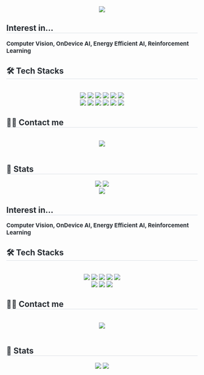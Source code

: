 <div align= "center">
    <img src="https://capsule-render.vercel.app/api?type=waving&color=0:2d8bd2,100:030303&height=230&text=juhi's%20GitHub&animation=&fontColor=dcdcdc&fontSize=40" />
    </div>
    <div style="text-align: left;"> 
    <h2 style="border-bottom: 1px solid #d8dee4; color: #282d33;"> Interest in... </h2>  
    <div style="font-weight: 700; font-size: 15px; text-align: left; color: #282d33;"> Computer Vision, OnDevice AI, Energy Efficient AI, Reinforcement Learning </div> 
    </div>
    <div style="text-align: left;">
    <h2 style="border-bottom: 1px solid #d8dee4; color: #282d33;"> 🛠️ Tech Stacks </h2> <br> 
    <div  align= "center"> <img src="https://img.shields.io/badge/Docker-2496ED?style=for-the-badge&logo=Docker&logoColor=white">
          <img src="https://img.shields.io/badge/Figma-F24E1E?style=for-the-badge&logo=Figma&logoColor=white">
          <img src="https://img.shields.io/badge/Git-F05032?style=for-the-badge&logo=Git&logoColor=white">
          <img src="https://img.shields.io/badge/Github-181717?style=for-the-badge&logo=Github&logoColor=white">
          <img src="https://img.shields.io/badge/Linux-FCC624?style=for-the-badge&logo=Linux&logoColor=white">
          <img src="https://img.shields.io/badge/ubuntu-E95420?style=for-the-badge&logo=ubuntu&logoColor=white" >
          <br/><img src="https://img.shields.io/badge/Notion-000000?style=for-the-badge&logo=Notion&logoColor=white">
          <img src="https://img.shields.io/badge/Python-3776AB?style=for-the-badge&logo=Python&logoColor=white">
          <img src="https://img.shields.io/badge/PyTorch-EE4C2C?style=for-the-badge&logo=PyTorch&logoColor=white">
          <img src="https://img.shields.io/badge/pandas-150458?style=for-the-badge&logo=pandas&logoColor=white" >
          <img src="https://img.shields.io/badge/numpy-013243?style=for-the-badge&logo=numpy&logoColor=white" >  
          <img src="https://img.shields.io/badge/delphi-E62431?style=for-the-badge&logo=delphi&logoColor=white" >
          </div>
    </div>
    <div style="text-align: left;">
    <h2 style="border-bottom: 1px solid #d8dee4; color: #282d33;"> 🧑‍💻 Contact me </h2> <br> 
    <div align= "center"> <a href=> <img src="https://img.shields.io/badge/Linkedin-0e76a8?style=for-the-badge&logo=&logoColor=white&link=https://www.linkedin.com/in/juhee-sung-2330101bb?utm_source=share&utm_campaign=share_via&utm_content=profile&utm_medium=ios_app"> </a>
          </div>  <br> 
    <div align= "center">  </div> 
    </div>
    <div style="text-align: left;"> 
    <h2 style="border-bottom: 1px solid #d8dee4; color: #282d33;"> 🏅 Stats </h2> <div align= "center"> <img src="https://github-readme-stats.vercel.app/api?username=jouhy&bg_color=180,c6d8e6,00000000&title_color=000000&text_color=000000"
         /> <img src="https://github-readme-stats.vercel.app/api/top-langs/?username=jouhy&layout=compact&bg_color=180,c6d8e6,00000000&title_color=000000&text_color=000000"
           /> </div> 
    </div>
    




<!--
**jouhy/jouhy** is a ✨ _special_ ✨ repository because its `README.md` (this file) appears on your GitHub profile.

Here are some ideas to get you started:

- 🔭 I’m currently working on ...
- 🌱 I’m currently learning ...
- 👯 I’m looking to collaborate on ...
- 🤔 I’m looking for help with ...
- 💬 Ask me about ...
- 📫 How to reach me: ...
- 😄 Pronouns: ...
- ⚡ Fun fact: ...
-->


<div align= "center">
    <img src="https://capsule-render.vercel.app/api?type=waving&color=0:2d8bd2,100:030303&height=240&text=juhi's%20GitHub&animation=&fontColor=dcdcdc&fontSize=40" />
    </div>
    <div style="text-align: left;"> 
    <h2 style="border-bottom: 1px solid #d8dee4; color: #282d33;"> Interest in... </h2>  
    <div style="font-weight: 700; font-size: 15px; text-align: left; color: #282d33;"> Computer Vision, OnDevice AI, Energy Efficient AI, Reinforcement Learning </div> 
    </div>
    <div style="text-align: left;">
    <h2 style="border-bottom: 1px solid #d8dee4; color: #282d33;"> 🛠️ Tech Stacks </h2> <br> 
    <div  align= "center"> <img src="https://img.shields.io/badge/Docker-2496ED?style=for-the-badge&logo=Docker&logoColor=white">
          <img src="https://img.shields.io/badge/Figma-F24E1E?style=for-the-badge&logo=Figma&logoColor=white">
          <img src="https://img.shields.io/badge/Git-F05032?style=for-the-badge&logo=Git&logoColor=white">
          <img src="https://img.shields.io/badge/Github-181717?style=for-the-badge&logo=Github&logoColor=white">
          <img src="https://img.shields.io/badge/Linux-FCC624?style=for-the-badge&logo=Linux&logoColor=white">
          <br/><img src="https://img.shields.io/badge/Notion-000000?style=for-the-badge&logo=Notion&logoColor=white">
          <img src="https://img.shields.io/badge/Python-3776AB?style=for-the-badge&logo=Python&logoColor=white">
          <img src="https://img.shields.io/badge/PyTorch-EE4C2C?style=for-the-badge&logo=PyTorch&logoColor=white">
          </div>
    </div>
    <div style="text-align: left;">
    <h2 style="border-bottom: 1px solid #d8dee4; color: #282d33;"> 🧑‍💻 Contact me </h2> <br> 
    <div align= "center"> <a href=https://www.linkedin.com/in/juhee-sung-2330101bb/?utm_source=share&utm_campaign=share_via&utm_content=profile&utm_medium=ios_app> <img src="https://img.shields.io/badge/Facebook-1877F2?style=for-the-badge&logo=Facebook&logoColor=white&link=https://www.linkedin.com/in/juhee-sung-2330101bb/"> </a>
          </div>  <br> 
    <div align= "center">  </div> 
    </div>
    <div style="text-align: left;"> 
    <h2 style="border-bottom: 1px solid #d8dee4; color: #282d33;"> 🏅 Stats </h2> <div align= "center"> <img src="https://github-readme-stats.vercel.app/api?username=jouhy&bg_color=180,c6d8e6,00000000&title_color=000000&text_color=000000"
         /> <img src="https://github-readme-stats.vercel.app/api/top-langs/?username=jouhy&layout=compact&bg_color=180,c6d8e6,00000000&title_color=000000&text_color=000000"
           /> </div> 
    </div>
    
